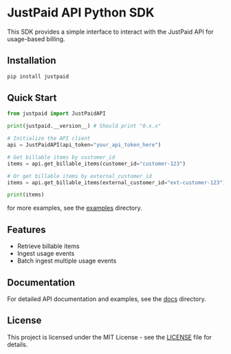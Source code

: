 # JustPaid API Python SDK

This SDK provides a simple interface to interact with the JustPaid API for usage-based billing.

## Installation

```bash
pip install justpaid
```

## Quick Start

```python
from justpaid import JustPaidAPI

print(justpaid.__version__) # Should print "0.x.x"

# Initialize the API client
api = JustPaidAPI(api_token="your_api_token_here")

# Get billable items by customer_id
items = api.get_billable_items(customer_id="customer-123")

# Or get billable items by external_customer_id
items = api.get_billable_items(external_customer_id="ext-customer-123")

print(items)
```

for more examples, see the [examples](examples/) directory.

## Features

- Retrieve billable items
- Ingest usage events
- Batch ingest multiple usage events


## Documentation

For detailed API documentation and examples, see the [docs](https://docs.justpaid.io/api-reference/) directory.

## License

This project is licensed under the MIT License - see the [LICENSE](LICENSE) file for details.
